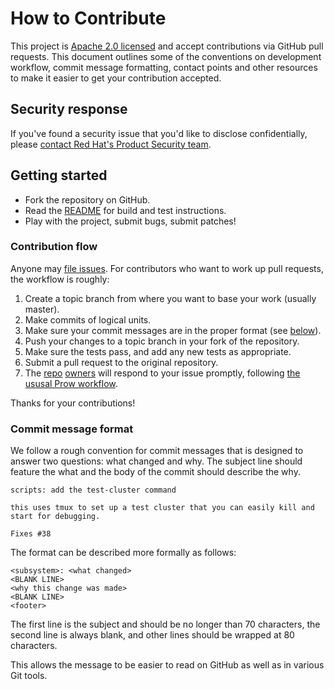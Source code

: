 # How to Contribute

This project is [Apache 2.0 licensed](LICENSE) and accept contributions via GitHub pull requests.
This document outlines some of the conventions on development workflow, commit message formatting, contact points and other resources to make it easier to get your contribution accepted.

## Security response

If you've found a security issue that you'd like to disclose confidentially, please [contact Red Hat's Product Security team][security].

## Getting started

- Fork the repository on GitHub.
- Read the [README](README.md) for build and test instructions.
- Play with the project, submit bugs, submit patches!

### Contribution flow

Anyone may [file issues][new-issue].
For contributors who want to work up pull requests, the workflow is roughly:

1. Create a topic branch from where you want to base your work (usually master).
2. Make commits of logical units.
3. Make sure your commit messages are in the proper format (see [below](#commit-message-format)).
4. Push your changes to a topic branch in your fork of the repository.
5. Make sure the tests pass, and add any new tests as appropriate.
6. Submit a pull request to the original repository.
7. The [repo](OWNERS) [owners](OWNERS_ALIASES) will respond to your issue promptly, following [the ususal Prow workflow][prow-review].

Thanks for your contributions!

### Commit message format

We follow a rough convention for commit messages that is designed to answer two questions: what changed and why.
The subject line should feature the what and the body of the commit should describe the why.

```
scripts: add the test-cluster command

this uses tmux to set up a test cluster that you can easily kill and
start for debugging.

Fixes #38
```

The format can be described more formally as follows:

```
<subsystem>: <what changed>
<BLANK LINE>
<why this change was made>
<BLANK LINE>
<footer>
```

The first line is the subject and should be no longer than 70 characters, the second line is always blank, and other lines should be wrapped at 80 characters.

This allows the message to be easier to read on GitHub as well as in various Git tools.

[new-issue]: https://github.com/openshift/cincinnati-graph-data/issues/new
[prow-review]: https://github.com/kubernetes/community/blob/master/contributors/guide/owners.md#the-code-review-process
[security]: https://access.redhat.com/security/team/contact
